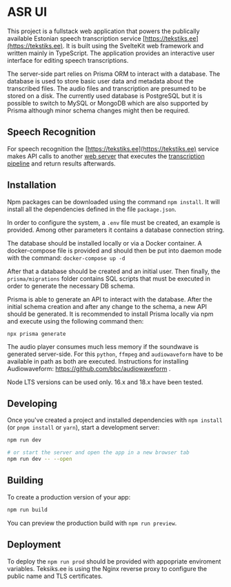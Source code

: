 # ASR UI

This project is a fullstack web application that powers the publically available Estonian speech transcription service [https://tekstiks.ee](https://tekstiks.ee). It is built using the SvelteKit web framework and written mainly in TypeScript. The application provides an interactive user interface for editing speech transcriptions.

The server-side part relies on Prisma ORM to interact with a database. The database is used to store basic user data and metadata about the transcribed files. The audio files and transcription are presumed to be stored on a disk. The currently used database is PostgreSQL but it is possible to switch to MySQL or MongoDB which are also supported by Prisma although minor schema changes might then be required.

## Speech Recognition

For speech recognition the [https://tekstiks.ee](https://tekstiks.ee) service makes API calls to another [web server](https://github.com/taltechnlp/est-asr-backend) that executes the [transcription pipeline](https://github.com/taltechnlp/est-asr-pipeline) and return results afterwards.

## Installation

Npm packages can be downloaded using the command `npm install`. It will install all the dependencies defined in the file `package.json`.

In order to configure the system, a `.env` file must be created, an example is provided. Among other parameters it contains a database connection string.

The database should be installed locally or via a Docker container. A docker-compose file is provided and should then be put into daemon mode with the command:
`docker-compose up -d`

After that a database should be created and an initial user. Then finally, the `prisma/migrations` folder contains SQL scripts that must be executed in order to generate the necessary DB schema.

Prisma is able to generate an API to interact with the database. After the initial schema creation and after any change to the schema, a new API should be generated. It is recommended to install Prisma locally via npm and execute using the following command then:

`npx prisma generate`

The audio player consumes much less memory if the soundwave is generated server-side. For this `python`, `ffmpeg` and `audiowaveform` have to be available in path as both are executed. Instructions for installing Audiowaveform: https://github.com/bbc/audiowaveform . 

Node LTS versions can be used only. 16.x and 18.x have been tested. 

## Developing

Once you've created a project and installed dependencies with `npm install` (or `pnpm install` or `yarn`), start a development server:

```bash
npm run dev

# or start the server and open the app in a new browser tab
npm run dev -- --open
```

## Building

To create a production version of your app:

```bash
npm run build
```

You can preview the production build with `npm run preview`.

## Deployment

To deploy the `npm run prod` should be provided with appopriate enviroment variables. Teksiks.ee is using the Nginx reverse proxy to configure the public name and TLS certificates.

